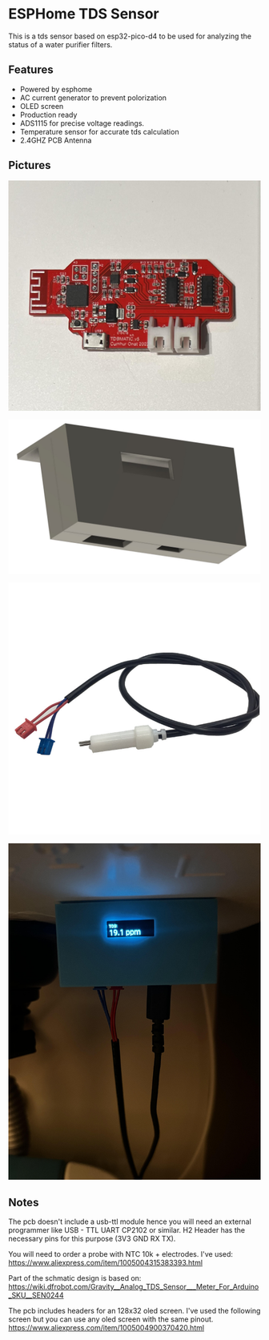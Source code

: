 # ESPHome TDS Sensor 
This is a tds sensor based on esp32-pico-d4 to be used for analyzing the status of a water purifier filters.
## Features

 - Powered by esphome
 - AC current generator to prevent polorization
 - OLED screen
 - Production ready
 - ADS1115 for precise voltage readings.
 - Temperature sensor for accurate tds calculation
 - 2.4GHZ PCB Antenna

## Pictures

![pcb](https://github.com/cumhuronat/tds/blob/master/images/pcb.jpg?raw=true)

![case](https://github.com/cumhuronat/tds/blob/master/images/case.jpg?raw=true)

![probe](https://github.com/cumhuronat/tds/blob/master/images/probe.jpg?raw=true)

![final](https://github.com/cumhuronat/tds/blob/master/images/final.jpg?raw=true)

## Notes

The pcb doesn't include a usb-ttl module hence you will need an external programmer like USB - TTL UART CP2102 or similar. H2 Header has the necessary pins for this purpose (3V3 GND RX TX).

You will need to order a probe with NTC 10k + electrodes. I've used:
https://www.aliexpress.com/item/1005004315383393.html

Part of the schmatic design is based on:
https://wiki.dfrobot.com/Gravity__Analog_TDS_Sensor___Meter_For_Arduino_SKU__SEN0244

The pcb includes headers for an 128x32 oled screen. I've used the following screen but you can use any oled screen with the same pinout.
https://www.aliexpress.com/item/1005004900370420.html